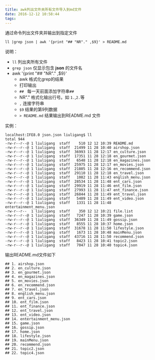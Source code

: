 ```yaml
---
title: awk列出文件夹所有文件导入到md文件
date: 2016-12-12 10:58:44
tags:
---
```

通过命令列出文件夹并输出到指定文件

    ll |grep json | awk '{print "## "NR"." ,$9}' > README.md

说明：
- `ll` 列出夹所有文件
- `grep json` 仅显示包含 **json** 的文件名
- awk '{print "## "NR"." ,$9}'
    - awk 格式化grep的结果
    - 打印输出
    - `## ` 每一天前面添加字符串`## `
    - NR"." 格式化输出行号。如 `1.`,`2.`等
    - `,` 连接字符串
    - `$9` 结果的第9列数据
    - `> README.md` 结果输出到README.md 文件

实例：

```
localhost:IFE8.0 json.json liuligang$ ll
total 944
-rw-r--r--@ 1 liuligang  staff    510 12 12 10:39 README.md
-rw-r--r--@ 1 liuligang  staff  21499 11 28 10:40 airshop.json
-rw-r--r--@ 1 liuligang  staff  36993 11 28 12:17 en_culture.json
-rw-r--r--@ 1 liuligang  staff  17351 11 28 12:18 en_gourmet.json
-rw-r--r--@ 1 liuligang  staff   6548 11 28 12:18 en_magazines.json
-rw-r--r--@ 1 liuligang  staff  25975 11 28 12:17 en_movies.json
-rw-r--r--@ 1 liuligang  staff  21805 11 28 12:16 en_recommend.json
-rw-r--r--@ 1 liuligang  staff  29110 11 28 12:18 en_travel.json
-rw-r--r--@ 1 liuligang  staff   1082 11 28 11:43 english_menu.json
-rw-r--r--@ 1 liuligang  staff  28534 11 28 11:48 ent_cars.json
-rw-r--r--@ 1 liuligang  staff  29919 11 28 11:46 ent_film.json
-rw-r--r--@ 1 liuligang  staff  27993 11 28 11:47 ent_finance.json
-rw-r--r--@ 1 liuligang  staff  26844 11 28 11:49 ent_travel.json
-rw-r--r--@ 1 liuligang  staff   5409 11 28 11:49 ent_video.json
-rw-r--r--@ 1 liuligang  staff   1331 11 28 11:48 entertainment_menu.json
-rw-r--r--  1 liuligang  staff    350 12 12 10:21 file.list
-rw-r--r--@ 1 liuligang  staff   7247 11 28 10:39 game.json
-rw-r--r--@ 1 liuligang  staff  36349 11 28 11:49 gossip.json
-rw-r--r--@ 1 liuligang  staff   8555 11 28 10:37 home.json
-rw-r--r--@ 1 liuligang  staff  31678 11 28 11:50 lifestyle.json
-rw-r--r--@ 1 liuligang  staff   1673 11 28 10:48 mainMenu.json
-rw-r--r--@ 1 liuligang  staff  43716 11 28 11:50 recommend.json
-rw-r--r--@ 1 liuligang  staff   8423 11 28 10:41 topic2.json
-rw-r--r--@ 1 liuligang  staff   7047 11 28 10:40 topic4.json

```

输出README.md文件如下
```
## 1. airshop.json
## 2. en_culture.json
## 3. en_gourmet.json
## 4. en_magazines.json
## 5. en_movies.json
## 6. en_recommend.json
## 7. en_travel.json
## 8. english_menu.json
## 9. ent_cars.json
## 10. ent_film.json
## 11. ent_finance.json
## 12. ent_travel.json
## 13. ent_video.json
## 14. entertainment_menu.json
## 15. game.json
## 16. gossip.json
## 17. home.json
## 18. lifestyle.json
## 19. mainMenu.json
## 20. recommend.json
## 21. topic2.json
## 22. topic4.json
```
